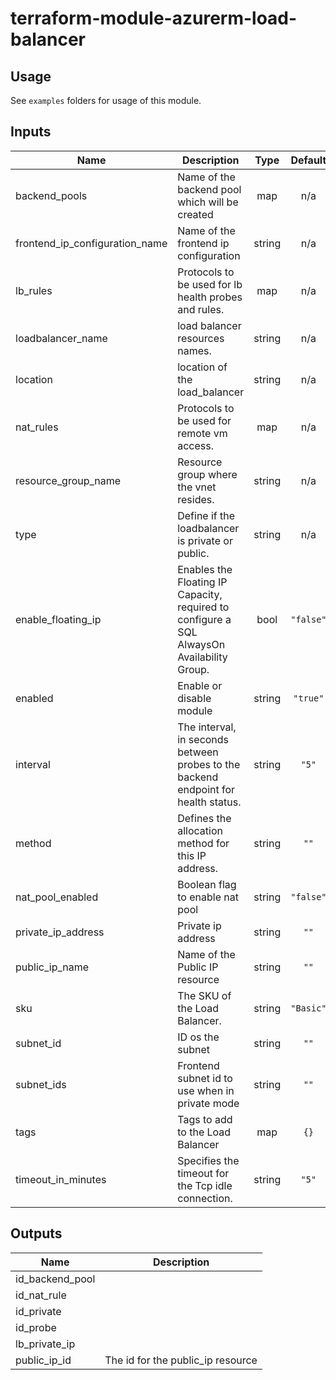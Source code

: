 # terraform-module-azurerm-load-balancer

## Usage
See `examples` folders for usage of this module.

<!-- BEGINNING OF PRE-COMMIT-TERRAFORM DOCS HOOK -->

## Inputs

| Name | Description | Type | Default | Required |
|------|-------------|:----:|:-----:|:-----:|
| backend\_pools | Name of the backend pool which will be created | map | n/a | yes |
| frontend\_ip\_configuration\_name | Name of the frontend ip configuration | string | n/a | yes |
| lb\_rules | Protocols to be used for lb health probes and rules. | map | n/a | yes |
| loadbalancer\_name | load balancer resources names. | string | n/a | yes |
| location | location of the load\_balancer | string | n/a | yes |
| nat\_rules | Protocols to be used for remote vm access. | map | n/a | yes |
| resource\_group\_name | Resource group where the vnet resides. | string | n/a | yes |
| type | Define if the loadbalancer is private or public. | string | n/a | yes |
| enable\_floating\_ip | Enables the Floating IP Capacity, required to configure a SQL AlwaysOn Availability Group. | bool | `"false"` | no |
| enabled | Enable or disable module | string | `"true"` | no |
| interval | The interval, in seconds between probes to the backend endpoint for health status. | string | `"5"` | no |
| method | Defines the allocation method for this IP address. | string | `""` | no |
| nat\_pool\_enabled | Boolean flag to enable nat pool | string | `"false"` | no |
| private\_ip\_address | Private ip address | string | `""` | no |
| public\_ip\_name | Name of the Public IP resource | string | `""` | no |
| sku | The SKU of the Load Balancer. | string | `"Basic"` | no |
| subnet\_id | ID os the subnet | string | `""` | no |
| subnet\_ids | Frontend subnet id to use when in private mode | string | `""` | no |
| tags | Tags to add to the Load Balancer | map | `{}` | no |
| timeout\_in\_minutes | Specifies the timeout for the Tcp idle connection. | string | `"5"` | no |

## Outputs

| Name | Description |
|------|-------------|
| id\_backend\_pool |  |
| id\_nat\_rule |  |
| id\_private |  |
| id\_probe |  |
| lb\_private\_ip |  |
| public\_ip\_id | The id for the public\_ip resource |

<!-- END OF PRE-COMMIT-TERRAFORM DOCS HOOK -->

